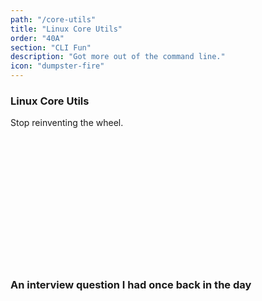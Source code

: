 ```yaml
---
path: "/core-utils"
title: "Linux Core Utils"
order: "40A"
section: "CLI Fun"
description: "Got more out of the command line."
icon: "dumpster-fire"
---
```


### Linux Core Utils
Stop reinventing the wheel.

<br />
<br />
<br />
<br />
<br />
<br />
<br />
<br />
<br />
<br />
<br />
<br />

### An interview question I had once back in the day

<br />
<br />
<br />
<br />
<br />
<br />
<br />
<br />
<br />
<br />
<br />
<br />
